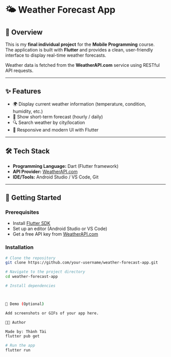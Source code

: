 # 🌤️ Weather Forecast App  

## 📌 Overview  
This is my **final individual project** for the **Mobile Programming** course.  
The application is built with **Flutter** and provides a clean, user-friendly interface to display real-time weather forecasts.  

Weather data is fetched from the **WeatherAPI.com** service using RESTful API requests.  

---

## ✨ Features  
- 🌍 Display current weather information (temperature, condition, humidity, etc.)  
- 📅 Show short-term forecast (hourly / daily)  
- 🔍 Search weather by city/location  
- 📱 Responsive and modern UI with Flutter  

---

## 🛠️ Tech Stack  
- **Programming Language:** Dart (Flutter framework)  
- **API Provider:** [WeatherAPI.com](https://www.weatherapi.com/)  
- **IDE/Tools:** Android Studio / VS Code, Git  

---

## 🚀 Getting Started  

### Prerequisites  
- Install [Flutter SDK](https://docs.flutter.dev/get-started/install)  
- Set up an editor (Android Studio or VS Code)  
- Get a free API key from [WeatherAPI.com](https://www.weatherapi.com/)  

### Installation  
```bash
# Clone the repository
git clone https://github.com/your-username/weather-forecast-app.git

# Navigate to the project directory
cd weather-forecast-app

# Install dependencies



📸 Demo (Optional)

Add screenshots or GIFs of your app here.

👨‍💻 Author

Made by: Thành Tài
flutter pub get

# Run the app
flutter run
